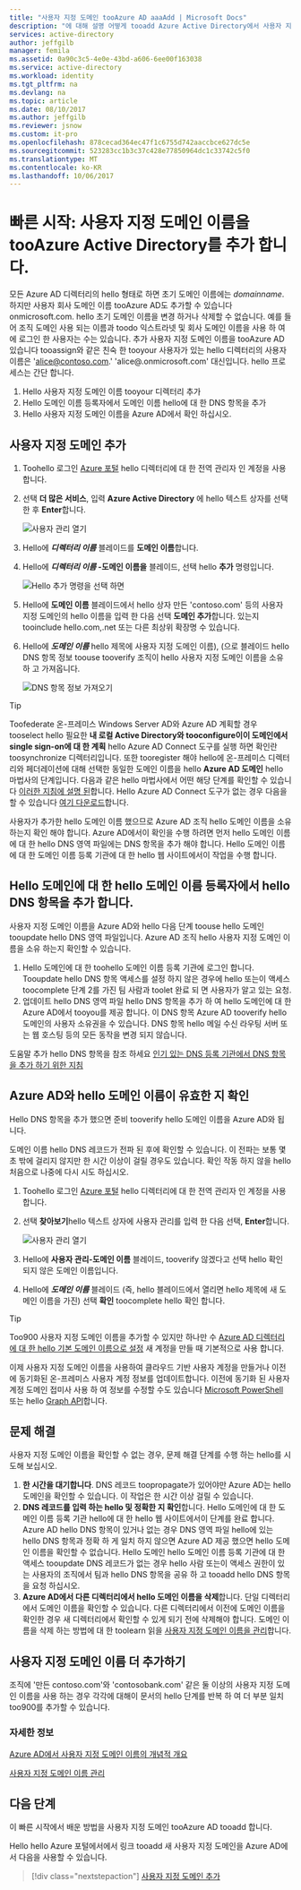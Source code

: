 ```yaml
---
title: "사용자 지정 도메인 tooAzure AD aaaAdd | Microsoft Docs"
description: "에 대해 설명 어떻게 tooadd Azure Active Directory에서 사용자 지정 도메인입니다."
services: active-directory
author: jeffgilb
manager: femila
ms.assetid: 0a90c3c5-4e0e-43bd-a606-6ee00f163038
ms.service: active-directory
ms.workload: identity
ms.tgt_pltfrm: na
ms.devlang: na
ms.topic: article
ms.date: 08/10/2017
ms.author: jeffgilb
ms.reviewer: jsnow
ms.custom: it-pro
ms.openlocfilehash: 878cecad364ec47f1c6755d742aaccbce627dc5e
ms.sourcegitcommit: 523283cc1b3c37c428e77850964dc1c33742c5f0
ms.translationtype: MT
ms.contentlocale: ko-KR
ms.lasthandoff: 10/06/2017
---
```

# <a name="quickstart-add-a-custom-domain-name-tooazure-active-directory"></a>빠른 시작: 사용자 지정 도메인 이름을 tooAzure Active Directory를 추가 합니다.

모든 Azure AD 디렉터리의 hello 형태로 하면 초기 도메인 이름에는 *domainname*. 하지만 사용자 회사 도메인 이름 tooAzure AD도 추가할 수 있습니다 onmicrosoft.com. hello 초기 도메인 이름을 변경 하거나 삭제할 수 없습니다. 예를 들어 조직 도메인 사용 되는 이름과 toodo 익스트라넷 및 회사 도메인 이름을 사용 하 여에 로그인 한 사용자는 수는 있습니다. 추가 사용자 지정 도메인 이름을 tooAzure AD 있습니다 tooassign와 같은 친숙 한 tooyour 사용자가 있는 hello 디렉터리의 사용자 이름은 'alice@contoso.com.' 'alice@*<domain name>*.onmicrosoft.com' 대신입니다. hello 프로세스는 간단 합니다.

1. Hello 사용자 지정 도메인 이름 tooyour 디렉터리 추가
2. Hello 도메인 이름 등록자에서 도메인 이름 hello에 대 한 DNS 항목을 추가
3. Hello 사용자 지정 도메인 이름을 Azure AD에서 확인 하십시오.

## <a name="add-your-custom-domain"></a>사용자 지정 도메인 추가
1. Toohello 로그인 [Azure 포털](https://portal.azure.com) hello 디렉터리에 대 한 전역 관리자 인 계정을 사용 합니다.
2. 선택 **더 많은 서비스**, 입력 **Azure Active Directory** 에 hello 텍스트 상자를 선택한 후 **Enter**합니다.
   
   ![사용자 관리 열기](./media/active-directory-domains-add-azure-portal/user-management.png)
3. Hello에 ***디렉터리 이름*** 블레이드를 **도메인 이름**합니다.
4. Hello에  ***디렉터리 이름* -도메인 이름을** 블레이드, 선택 hello **추가** 명령입니다.
   
   ![Hello 추가 명령을 선택 하면](./media/active-directory-domains-add-azure-portal/add-command.png)
5. Hello에 **도메인 이름** 블레이드에서 hello 상자 만든 'contoso.com' 등의 사용자 지정 도메인의 hello 이름을 입력 한 다음 선택 **도메인 추가**합니다. 있는지 tooinclude hello.com,.net 또는 다른 최상위 확장명 수 있습니다.
6. Hello에 ***도메인 이름*** hello 제목에 사용자 지정 도메인 이름), (으로 블레이드 hello DNS 항목 정보 toouse tooverify 조직이 hello 사용자 지정 도메인 이름을 소유 하 고 가져옵니다.
   
   ![DNS 항목 정보 가져오기](./media/active-directory-domains-add-azure-portal/get-dns-info.png)

> [!TIP]
> Toofederate 온-프레미스 Windows Server AD와 Azure AD 계획할 경우 tooselect hello 필요한 **내 로컬 Active Directory와 tooconfigure이이 도메인에서 single sign-on에 대 한 계획** hello Azure AD Connect 도구를 실행 하면 확인란 toosynchronize 디렉터리입니다. 또한 tooregister 해야 hello에 온-프레미스 디렉터리와 페더레이션에 대해 선택한 동일한 도메인 이름을 hello **Azure AD 도메인** hello 마법사의 단계입니다. 다음과 같은 hello 마법사에서 어떤 해당 단계를 확인할 수 있습니다 [이러한 지침에 설명 된](./connect/active-directory-aadconnect-get-started-custom.md#verify-the-azure-ad-domain-selected-for-federation)합니다. Hello Azure AD Connect 도구가 없는 경우 다음을 할 수 있습니다 [여기 다운로드](http://go.microsoft.com/fwlink/?LinkId=615771)합니다.

사용자가 추가한 hello 도메인 이름 했으므로 Azure AD 조직 hello 도메인 이름을 소유 하는지 확인 해야 합니다. Azure AD에서이 확인을 수행 하려면 먼저 hello 도메인 이름에 대 한 hello DNS 영역 파일에는 DNS 항목을 추가 해야 합니다. Hello 도메인 이름에 대 한 도메인 이름 등록 기관에 대 한 hello 웹 사이트에서이 작업을 수행 합니다.

## <a name="add-hello-dns-entry-at-hello-domain-name-registrar-for-hello-domain"></a>Hello 도메인에 대 한 hello 도메인 이름 등록자에서 hello DNS 항목을 추가 합니다.
사용자 지정 도메인 이름을 Azure AD와 hello 다음 단계 toouse hello 도메인 tooupdate hello DNS 영역 파일입니다. Azure AD 조직 hello 사용자 지정 도메인 이름을 소유 하는지 확인할 수 있습니다.

1. Hello 도메인에 대 한 toohello 도메인 이름 등록 기관에 로그인 합니다. Tooupdate hello DNS 항목 액세스를 설정 하지 않은 경우에 hello 또는이 액세스 toocomplete 단계 2를 가진 팀 사람과 toolet 완료 되 면 사용자가 알고 있는 요청.
2. 업데이트 hello DNS 영역 파일 hello DNS 항목을 추가 하 여 hello 도메인에 대 한 Azure AD에서 tooyou를 제공 합니다. 이 DNS 항목 Azure AD tooverify hello 도메인의 사용자 소유권을 수 있습니다. DNS 항목 hello 메일 수신 라우팅 서버 또는 웹 호스팅 등의 모든 동작을 변경 되지 않습니다.

도움말 추가 hello DNS 항목을 참조 하세요 [인기 있는 DNS 등록 기관에서 DNS 항목을 추가 하기 위한 지침](https://support.office.com/article/Create-DNS-records-for-Office-365-when-you-manage-your-DNS-records-b0f3fdca-8a80-4e8e-9ef3-61e8a2a9ab23/)

## <a name="verify-hello-domain-name-with-azure-ad"></a>Azure AD와 hello 도메인 이름이 유효한 지 확인
Hello DNS 항목을 추가 했으면 준비 tooverify hello 도메인 이름을 Azure AD와 됩니다.

도메인 이름 hello DNS 레코드가 전파 된 후에 확인할 수 있습니다. 이 전파는 보통 몇 초 밖에 걸리지 않지만 한 시간 이상이 걸릴 경우도 있습니다. 확인 작동 하지 않을 hello 처음으로 나중에 다시 시도 하십시오.

1. Toohello 로그인 [Azure 포털](https://portal.azure.com) hello 디렉터리에 대 한 전역 관리자 인 계정을 사용 합니다.
2. 선택 **찾아보기**hello 텍스트 상자에 사용자 관리를 입력 한 다음 선택, **Enter**합니다.
   
   ![사용자 관리 열기](./media/active-directory-domains-add-azure-portal/user-management.png)
3. Hello에 **사용자 관리-도메인 이름** 블레이드, tooverify 않겠다고 선택 hello 확인 되지 않은 도메인 이름입니다.
4. Hello에 ***도메인 이름*** 블레이드 (즉, hello 블레이드에서 열리면 hello 제목에 새 도메인 이름을 가진) 선택 **확인** toocomplete hello 확인 합니다.

> [!TIP]
> Too900 사용자 지정 도메인 이름을 추가할 수 있지만 하나만 수 [Azure AD 디렉터리에 대 한 hello 기본 도메인 이름으로 설정](active-directory-domains-manage-azure-portal.md#set-the-primary-domain-name-for-your-azure-ad-directory) 새 계정을 만들 때 기본적으로 사용 합니다.

이제 사용자 지정 도메인 이름을 사용하여 클라우드 기반 사용자 계정을 만들거나 이전에 동기화된 온-프레미스 사용자 계정 정보를 업데이트합니다. 이전에 동기화 된 사용자 계정 도메인 접미사 사용 하 여 정보를 수정할 수도 있습니다 [Microsoft PowerShell](https://msdn.microsoft.com/library/azure/e1ef403f-3347-4409-8f46-d72dafa116e0#BKMK_ManageDomains) 또는 hello [Graph API](https://msdn.microsoft.com/Library/Azure/Ad/Graph/api/domains-operations)합니다.

## <a name="troubleshooting"></a>문제 해결
사용자 지정 도메인 이름을 확인할 수 없는 경우, 문제 해결 단계를 수행 하는 hello를 시도해 보십시오.

1. **한 시간을 대기합니다**. DNS 레코드 toopropagate가 있어야만 Azure AD는 hello 도메인을 확인할 수 있습니다. 이 작업은 한 시간 이상 걸릴 수 있습니다.
2. **DNS 레코드를 입력 하는 hello 및 정확한 지 확인**합니다. Hello 도메인에 대 한 도메인 이름 등록 기관 hello에 대 한 hello 웹 사이트에서이 단계를 완료 합니다. Azure AD hello DNS 항목이 있거나 없는 경우 DNS 영역 파일 hello에 있는 hello DNS 항목과 정확 하 게 일치 하지 않으면 Azure AD 제공 했으면 hello 도메인 이름을 확인할 수 없습니다. Hello 도메인 hello 도메인 이름 등록 기관에 대 한 액세스 tooupdate DNS 레코드가 없는 경우 hello 사람 또는이 액세스 권한이 있는 사용자의 조직에서 팀과 hello DNS 항목을 공유 하 고 tooadd hello DNS 항목을 요청 하십시오.
3. **Azure AD에서 다른 디렉터리에서 hello 도메인 이름을 삭제**합니다. 단일 디렉터리에서 도메인 이름을 확인할 수 있습니다. 다른 디렉터리에서 이전에 도메인 이름을 확인한 경우 새 디렉터리에서 확인할 수 있게 되기 전에 삭제해야 합니다. 도메인 이름을 삭제 하는 방법에 대 한 toolearn 읽을 [사용자 지정 도메인 이름을 관리](active-directory-domains-manage-azure-portal.md)합니다.    

## <a name="add-more-custom-domain-names"></a>사용자 지정 도메인 이름 더 추가하기
조직에 '만든 contoso.com'와 'contosobank.com' 같은 둘 이상의 사용자 지정 도메인 이름을 사용 하는 경우 각각에 대해이 문서의 hello 단계를 반복 하 여 더 부분 일치 too900를 추가할 수 있습니다.

### <a name="learn-more"></a>자세한 정보
[Azure AD에서 사용자 지정 도메인 이름의 개념적 개요](active-directory-add-domain-concepts.md)

[사용자 지정 도메인 이름 관리](active-directory-domains-manage-azure-portal.md)


## <a name="next-steps"></a>다음 단계
이 빠른 시작에서 배운 방법을 사용자 지정 도메인 tooAzure AD tooadd 합니다. 

Hello hello Azure 포털에서에서 링크 tooadd 새 사용자 지정 도메인을 Azure AD에서 다음을 사용할 수 있습니다.

> [!div class="nextstepaction"]
> [사용자 지정 도메인 추가](https://aad.portal.azure.com/#blade/Microsoft_AAD_IAM/ActiveDirectoryMenuBlade/QuickStart) 